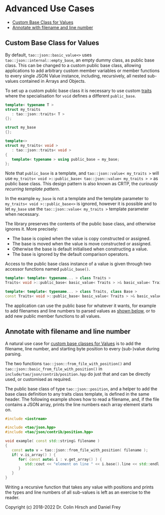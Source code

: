 # Advanced Use Cases

* [Custom Base Class for Values](#custom-base-class-for-values)
* [Annotate with filename and line number](#annotate-with-filename-and-line-number)

## Custom Base Class for Values

By default, `tao::json::basic_value<>` uses `tao::json::internal::empty_base`, an empty dummy class, as public base class.
This can be changed to a custom public base class, allowing applications to add arbitrary custom member variables or member functions to every single JSON Value instance, including, recursively, all nested sub-values contained in Arrays and Objects.

To set up a custom public base class it is necessary to use custom [traits](Type-Traits.md) where the specialisation for `void` defines a different `public_base`.

```c++
template< typename T >
struct my_traits
   : tao::json::traits< T >
{};

struct my_base
{};

template<>
struct my_traits< void >
   : tao::json::traits< void >
{
   template< typename > using public_base = my_base;
};
```

Note that `public_base` is a template, and `tao::json::value< my_traits >` will use `my_traits< void >::public_base< tao::json::value< my_traits > >` as public base class.
This design pattern is also known as CRTP, the *curiously recurring template pattern*.

In the example `my_base` is not a template and the template parameter to `my_traits< void >::public_base<>` is ignored, however it is possible and to let `my_base` use the `tao::json::value< my_traits >` template parameter when necessary.

The library preserves the contents of the public base class, and otherwise ignores it.
More precisely:

* The base is copied when the value is copy constructed or assigned.
* The base is moved when the value is move constructed or assigned.
* Otherwise the base is default initialised when constructing a value.
* The base is ignored by the default comparison operators.

Access to the public base class instance of a value is given through two accessor functions named `public_base()`.

```c++
template< template< typename... > class Traits >
Traits< void >::public_base< basic_value< Traits > >& basic_value< Traits >::public_base() noexcept;

template< template< typename... > class Traits, class Base >
const Traits< void >::public_base< basic_value< Traits > >& basic_value< Traits, Base >::public_base() const noexcept;
```

The application can use the public base for whatever it wants, for example to add filenames and line numbers to parsed values as [shown below](#annotate-with-filename-and-line-number), or to add new public member functions to all values.

## Annotate with filename and line number

A natural use case for [custom base classes for Values](#custom-base-class-for-values) is to add the filename, line number, and starting byte position to every (sub-)value during parsing.

The two functions `tao::json::from_file_with_position()` and `tao::json::basic_from_file_with_position()` in `include/tao/json/contrib/position.hpp` do just that and can be directly used, or customised as required.

The public base class of type `tao::json::position`, and a helper to add the base class definition to any traits class template, is defined in the same header.
The following example shows how to read a filename, and, if the file contains a JSON array, prints the line numbers each array element starts on.

```c++
#include <iostream>

#include <tao/json.hpp>
#include <tao/json/contrib/position.hpp>

void example( const std::string& filename )
{
   const auto v = tao::json::from_file_with_position( filename );
   if( v.is_array() ) {
      for( const auto& i : v.get_array() ) {
         std::cout << "element on line " << i.base().line << std::endl;
      }
   }
}
```

Writing a recursive function that takes any value with positions and prints the types and line numbers of all sub-values is left as an exercise to the reader.

Copyright (c) 2018-2022 Dr. Colin Hirsch and Daniel Frey
